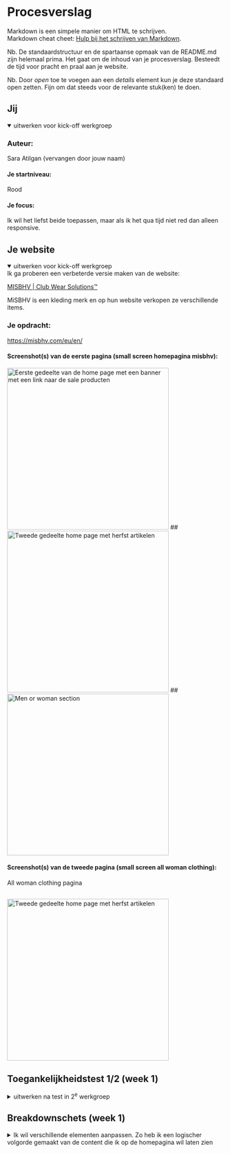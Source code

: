 
# Procesverslag
Markdown is een simpele manier om HTML te schrijven.  
Markdown cheat cheet: [Hulp bij het schrijven van Markdown](https://github.com/adam-p/markdown-here/wiki/Markdown-Cheatsheet).

Nb. De standaardstructuur en de spartaanse opmaak van de README.md zijn helemaal prima. Het gaat om de inhoud van je procesverslag. Besteedt de tijd voor pracht en praal aan je website.

Nb. Door *open* toe te voegen aan een *details* element kun je deze standaard open zetten. Fijn om dat steeds voor de relevante stuk(ken) te doen.





## Jij

<details open>
  <summary>uitwerken voor kick-off werkgroep</summary>

  ### Auteur:
  Sara Atilgan (vervangen door jouw naam)

  #### Je startniveau:
  Rood

  #### Je focus:
  Ik wil het liefst beide toepassen, maar als ik het qua tijd niet red dan alleen responsive.
 
</details>





## Je website

<details open>
  <summary>uitwerken voor kick-off werkgroep</summary>
  Ik ga proberen een verbeterde versie maken van de website: 

[MISBHV | Club Wear Solutions™](https://misbhv.com/eu/en/)

MiSBHV is een kleding merk en op hun website verkopen ze verschillende items.

  ### Je opdracht:
  https://misbhv.com/eu/en/

  #### Screenshot(s) van de eerste pagina (small screen homepagina misbhv): 
  <img src="readme-images/homescreen_1.jpg" width="375px" alt="Eerste gedeelte van de home page met een banner met een link naar de sale producten">
  ##
  <img src="readme-images/homescreen_2.jpg" width="375px" alt="Tweede gedeelte home page met herfst artikelen">
  ##
  <img src="readme-images/homescreen_5.jpg" width="375px" alt="Men or woman section">

  #### Screenshot(s) van de tweede pagina (small screen all woman clothing):
  All woman clothing pagina
  ##
  <img src="readme-images/pagina2_woman.jpg" width="375px" alt="Tweede gedeelte home page met herfst artikelen">
 
</details>



## Toegankelijkheidstest 1/2 (week 1)

<details>
  <summary>uitwerken na test in 2<sup>e</sup> werkgroep</summary>

  ### Bevindingen
  Lijst met je bevindingen die in de test naar voren kwamen:
  <ul>
  </ul>

</details>



## Breakdownschets (week 1)

<details>
  <summary>Ik wil verschillende elementen aanpassen. 
    Zo heb ik een logischer volgorde gemaakt van de content die ik op de homepagina wil laten zien</summary>

  ### Homepagina: 
  <img src="readme-images/breakdown_pagina1.jpg" width="375px" alt="breakdown van de hele home pagina">

<details>
  <summary>De tekst met ‘new in’ of ‘black week’ lijken op knoppen dus wil ik die veranderen in een label. 
    Verder wil ik ‘voeg toe aan winkelmand’ knoppen toevoegen.</summary>

  ### All woman clothing: 
  <img src="readme-images/breakdown_pagina2.jpg" width="375px" alt="breakdown van de tweede pagina">

<details>
  <summary>De menu items wil ik alleen verticaal aan de linkerkant uitlijnen. Verder wil ik deze links ook hover states geven en via mobiele formaat een state toepassen aan de links zodat de gebruiker weet op welke pagina hun zijn. </summary>

  ### Navigatie menu: 
  <img src="readme-images/menu_misbhv.png" width="375px" alt="menu">

</details>





## Voortgang 1 (week 2)

<details>
  <summary>Ik begon met het maken van een navigatie menu met alle items. Het begin ging een beetje stroef, omdat ik al een tijdje niet bezig ben geweest met coderen. Ik heb daarom ook veel onderzoek gedaan naar verschillende responsive nav menu’s. Voor mijn mobiele formaat wil ik gebruik maken van een hamburger menu. Het liefst zonder Javascript.</summary>

  ### Stand van zaken
  hier dit ging goed & dit was lastig (neem ook screenshots op van delen van je website en code)
  
  Na een tijdje zoeken kwam ik uit op een code voor een responsive hamburger menu via codepen: 
  
  Deze code begreep ik en ik wist deze goed toe te passen. Het probleem was is dat deze persoon block elementen gebruikt en ook display:float bij een block 
  element. Ik probeerde de code zelf een beetje aan te passen, zodat het wel semantisch correct is en geen fout meldingen geeft. Dit werkte niet. Ik kreeg 
  uiteindelijk ook mijn li elementen niet meer te zien. Ik had blijkbaar iets niet goed gedaan dus ben op zoek gegaan naar een andere code.
  
  bron hamburger menu codepen: [https://codepen.io/mutedblues/pen/MmPNPG](https://codepen.io/mutedblues/pen/MmPNPG)
</details>
<details>
Omdat er vaak gebruik wordt gemaakt van divs en heel veel classes vond ik het lastig om dit niet te gebruiken of weg te halen. Ik denk het de reden is dat sommige uitgewerkte code’s niet correct waren (vanwege verkeerde elementen selecteren in css). Ik heb namelijk gebruik gemaakt van een andere code (zie bron hieronder). In het begin ging het best prima, maar uiteindelijk gingen alle li elementen naar boven schuiven wanneer ik dus het menu ging uitklappen (iets met height en position te maken?). Ook gingen de hamburger menu lines raar bewegen en vormde ze geen x wanneer het menu is uitgeklapt. 

bron hamburger menu css: [https://alvarotrigo.com/blog/hamburger-menu-css](https://alvarotrigo.com/blog/hamburger-menu-css)

  <img src="readme-images/menu1.png" width="375px" alt="breakdown van de hele home pagina">

  <p>Orginele code:</p>

```css
@import url("https://fonts.googleapis.com/css2?family=Poppins:ital,wght@0,100;0,200;0,300;0,400;0,500;0,600;0,700;0,800;0,900;1,100;1,200;1,300;1,400;1,500;1,600;1,700;1,800;1,900&display=swap");

* {
  margin: 0;
  padding: 0;
  box-sizing: border-box;
}

body {
  font-family: "Poppins", sans-serif;
}

.container {
  max-width: 1050px;
  width: 90%;
  margin: auto;
}

.navbar {
  width: 100%;
  box-shadow: 0 1px 4px rgb(146 161 176 / 15%);
}

.nav-container {
  display: flex;
  justify-content: space-between;
  align-items: center;
  height: 62px;
}

.navbar .menu-items {
  display: flex;
}

.navbar .nav-container li {
  list-style: none;
}

.navbar .nav-container a {
  text-decoration: none;
  color: #0e2431;
  font-weight: 500;
  font-size: 1.2rem;
  padding: 0.7rem;
}

.navbar .nav-container a:hover{
    font-weight: bolder;
}

.nav-container {
  display: block;
  position: relative;
  height: 60px;
}

.nav-container .checkbox {
  position: absolute;
  display: block;
  height: 32px;
  width: 32px;
  top: 20px;
  left: 20px;
  z-index: 5;
  opacity: 0;
  cursor: pointer;
}

.nav-container .hamburger-lines {
  display: block;
  height: 26px;
  width: 32px;
  position: absolute;
  top: 17px;
  left: 20px;
  z-index: 2;
  display: flex;
  flex-direction: column;
  justify-content: space-between;
}

.nav-container .hamburger-lines .line {
  display: block;
  height: 4px;
  width: 100%;
  border-radius: 10px;
  background: #0e2431;
}

.nav-container .hamburger-lines .line1 {
  transform-origin: 0% 0%;
  transition: transform 0.4s ease-in-out;
}

.nav-container .hamburger-lines .line2 {
  transition: transform 0.2s ease-in-out;
}

.nav-container .hamburger-lines .line3 {
  transform-origin: 0% 100%;
  transition: transform 0.4s ease-in-out;
}

.navbar .menu-items {
  padding-top: 120px;
  box-shadow: inset 0 0 2000px rgba(255, 255, 255, .5);
  height: 100vh;
  width: 100%;
  transform: translate(-150%);
  display: flex;
  flex-direction: column;
  margin-left: -40px;
  padding-left: 50px;
  transition: transform 0.5s ease-in-out;
  text-align: center;
}

.navbar .menu-items li {
  margin-bottom: 1.2rem;
  font-size: 1.5rem;
  font-weight: 500;
}

.logo {
  position: absolute;
  top: 5px;
  right: 15px;
  font-size: 1.2rem;
  color: #0e2431;
}

.nav-container input[type="checkbox"]:checked ~ .menu-items {
  transform: translateX(0);
}

.nav-container input[type="checkbox"]:checked ~ .hamburger-lines .line1 {
  transform: rotate(45deg);
}

.nav-container input[type="checkbox"]:checked ~ .hamburger-lines .line2 {
  transform: scaleY(0);
}

.nav-container input[type="checkbox"]:checked ~ .hamburger-lines .line3 {
  transform: rotate(-45deg);
}

.nav-container input[type="checkbox"]:checked ~ .logo{
  display: none;
}
```
<details>
<p>Mijn eigen code:</p>

 <img src="readme-images/menu1.3.png" width="375px" alt="code eerste nav menu">

 ##
 
 <img src="readme-images/menu1.2.png" width="375px" alt="code tweede nav menu">

 ##

 <img src="readme-images/menu1.1.png" width="375px" alt="code derde nav menu">


</details>





## Voortgang 2 (week 3)

<details>
  <summary>Omdat ik wat achterliep, ben ik eerst gaan focussen op het rest van de content. Zo ben ik begonnen met het maken van mijn eerste section. Ik had als eerst position absolute en position relative toegepast. Dit werkte prima, maar dit is niet de juiste manier. Hier door kunnen elementen verplaatsen want ze zitten op elkaar en ze zijn gepositioneerd. </summary>

  ### Stand van zaken
  hier dit ging goed & dit was lastig (neem ook screenshots op van delen van je website en code)

  ### black week section
   <img src="readme-images/section_blackweek1.png" width="375px" alt="section black week code">

  <p>Met hulp van Marten heb ik display grid gebruikt voor mijn section. Dit ging eerste instantie niet helemaal makkelijk, want de grid liet steeds extra rows zien terwijl ik de rows heb aangegeven met grid-template-rows. We wisten beide niet waar dit aan lag. </p>
  
   <img src="readme-images/schets1_marten.jpg" width="375px" alt="schets Marten">
   ##
   <img src="readme-images/section_blackweek1.2.png" width="375px" alt="section black week code">
   ##
   <img src="readme-images/section_blackweek1.3.png" width="375px" alt="section black week code">
   
<p>Ik ben vervolgens later nog is naar de code gaan kijken met Abby. Ik dacht misschien dat het aan de height lag en dat klopte ook. Ik had de height weggehaald en de rows aangepast. Nu stond alles op de juiste plek.</p>
<img src="readme-images/section_blackweek1.4.png" width="375px" alt="section black week code">
##
<img src="readme-images/section_blackweek1.5.png" width="375px" alt="section black week code">

<p>Ik ben vervolgens meerdere grid sections gaan maken. </p>
<img src="readme-images/Woman_men_section.png" width="375px" alt="woman & men section code">

### Fall collection items section
<details>

<p>Bij de fall collection items section ging de grid ook extra rows aanmaken. Dit keer had ik geen height gebruikt, maar het stond nog steeds niet op de juiste plek. Ik ben toen gaan kijken wat er gebeurt als ik bij de items verschillende start & end rows en columns gebruik.</p>
<img src="readme-images/twoitems_1.png" width="375px" alt="fall collection two items">
##
<img src="readme-images/twoitems_2.png" width="375px" alt="fall collection two items">

<p>Ik heb verschillende dingen geprobeerd, maar nog steed kwam de img en de andere child elementen niet op de juiste plek te staan. Hier raakte ik gefrustreerd van, maar ik bleef het proberen.</p>
<img src="readme-images/twoitems_3.png" width="375px" alt="fall collection two items">

<p>Ik heb toen ook classes gebruikt voor de images, omdat ik misschien dacht dat ik de verkeerde css properties had genoteerd.</p>
<img src="readme-images/twoitems_4.png" width="375px" alt="fall collection two items">

<p>Html code fall collection items:</p>
<img src="readme-images/twoitems_5.png" width="375px" alt="fall collection two items">
  
</details>
Ik ben de volgende ochtend verder gegaan. Ik ben die dag ook weer verschillende dingen gaan proberen. Ik heb de eerste image over alle rows geplaatst om te zien of dit ook echt wat deed. Verder heb ik height: auto; aan de images gegeven om te kijken of dat wat zou doen.

<img src="readme-images/twoitems12.png" width="375px" alt="fall collection two items">
##
<img src="readme-images/twoitems13.png" width="375px" alt="fall collection two items">

<p>Dit werkte allemaal niet, dus ik heb de section rows aangepast en de rest van de elementen gepositioneerd in verschillende rows</p>

<img src="readme-images/twoitems14.png" width="375px" alt="fall collection two items">
##
<img src="readme-images/twoitems15.png" width="375px" alt="fall collection two items">
##
<img src="readme-images/twoitems16.png" width="375px" alt="fall collection two items">
<p>De headings en images stonden al beter. Alles stond op zijn plek, maar de images waren niet dezelfde height. Dus ik heb inplaats van een height auto een 100% height gegeven.</p>
 
</details>

## Toegankelijkheidstest 2/2 (week 4)

<details>
  <summary>Tijdens de les hebben we met verschillende toegankelijkheidsbrillen gekeken naar onze gekozen websites. Hierbij heb ik met Abby een WCAG checklist ingevuld over toegankelijkheid.</summary>

<img src="readme-images/checklist1.jpg" width="375px" alt="checklist wcag">
##
<img src="readme-images/checklist2.jpg" width="375px" alt="checklist wcag">
##
<img src="readme-images/checklist3.jpg" width="375px" alt="checklist wcag">
##
<img src="readme-images/checklist4.jpg" width="375px" alt="checklist wcag">
##
<img src="readme-images/checklist5.jpg" width="375px" alt="checklist wcag">


  

  ### Bevindingen
  Lijst met je bevindingen die in de test naar voren kwamen (geef ook aan wat er verbeterd is):
   <ul>
  <li>Er zijn vele vormen van slechtziend zijn</li>
    <li>Meerdere vormen van beperkt zijn</li>
    <li>Veel websites maken nog geen gebruik van een duidelijke opzet (code) voor screenreaders</li>
    <li>mijn website maakt veel gebruik van divs en geen headings</li>
     <li>Je kan items op mijn uitgekozen website niet makkelijk toevoegen aan je winkelwagen</li>
     <li>Ook maakt de website veel gebruik van image banners zonder alternative text</li>
  </ul>

  <p>Ik wil zoveel mogelijk dingen aanpassen als dat lukt qua tijd.</p>
  

</details>

## Voortgang 3 (week 4)

<details>
  <summary>Ik ben vervolgens de rest van het content op de homepagina gaan doen. De recycle section ging moeiteloos, omdat er ook weinig elementen stonden. Later ben ik weer gaan focussen op de header.</summary>

  ### Stand van zaken
  hier dit ging goed & dit was lastig (neem ook screenshots op van delen van je website en code)

### Recycle section

<img src="readme-images/recycle1.png" width="375px" alt="">
##
<img src="readme-images/recycle2.png" width="375px" alt="">
##

<details>

### Newsletter section
De newsletter section child elementen heb ik uitgelijnd met text align center property. Dit ging goed, alleen kwam ik er achter dat het beter is om flexbox te gebruiken om elementen op een bepaalde manier uit te lijnen. 

<img src="readme-images/newsletter1.png" width="375px" alt="">
##
<img src="readme-images/newsletter2.png" width="375px" alt="">
##
<img src="readme-images/newsletter3.png" width="375px" alt="">

<p>Code flexbox newsletter section</p>
<p>Ik heb vervolgens flexbox gebruikt en ze zo onder elkaar uitgelijnd met column property.</p>

```css
.newsletter_section {
	display: flex;
	flex-direction: column;
	align-items: center;
	gap: 1.5em;
	padding: 1.5em 0em 1.5em 0em;

	border-bottom: 1px solid white;
}

.newsletter_section h1 {
	align-self: center;
	margin: auto;

	/* styling */
	letter-spacing: var(--letter-spacing);
	text-transform: uppercase;
	font-size: var(--font-size-kop-mobiel);
	color: var(--color-text-db);
	font-family: var(--font-family-kop);

}

.newsletter_section p {
	text-align: center;

    /*styling */
	font-family: var(--font-family-body);
	font-size: var(--font-size-body-mobiel);
	line-height: 1.5em;
	color: var(--color-text-db);
	padding: 0em 1.5em 0em 1.5em;
}

.newsletter_section input {
	align-self: center;
	justify-content: center;
	width: 	15em;
	height: auto;
	box-sizing: border-box;
	padding: 0.8em;

	/*styling*/
	font-size: var(--font-size-body-mobiel);
	font-family: var(--font-family-body);
	border: 2px solid var(--color-specialelement);
	border-radius: 4px;
}

.newsletter_section label {
	font-size: var(--font-size-body-mobiel);
	font-family: var(--font-family-body);
	font-weight: bolder;
	color: var(--color-text-db);
}

.newsletter_section button {
	/*styling*/
	padding: 0.5em 1em 0.5em 1em;
	border: 1px  solid var(--color-specialelement);
	background-color: #fff;
	border-radius: 5px;
	color: var(--color-specialelement);
	font-family: var(--font-family-kop);
	font-weight: 600;
	font-size: var(--font-size-body-mobiel);
	box-shadow: 0px 2px 3px -2px black;
}

.newsletter_section button:active {
	background-color: var(--color-specialelement);
	color: #fff;
}

```

</details>

### Navigatie menu:
<details>Ik ben daarna weer verder gegaan met mijn navigatie menu. Ik ben onderzoek gaan doen naar tutorials die ook gebruik maken van submenu’s en die responsive zijn. Ik kwam uit op eentje die gebruik maakt van flexbox en die een hamburger animatie heeft. 
	
bron: [https://webdesign.tutsplus.com/how-to-build-a-responsive-navigation-bar-with-flexbox--cms-33535t](https://webdesign.tutsplus.com/how-to-build-a-responsive-navigation-bar-with-flexbox--cms-33535t) 

<p>Met deze navigatie menu had ik wat moeite, omdat deze tutorial ook gebruik maakte van heel veel classes. Ook de hoeveelheid elementen die ik in mijn header had staan maakte het chaotisch. Ik begon eerst met het aanpassen van verschillende elementen zodat het voor mij er logisch uit ziet en dat er zo min mogelijk classes worden gebruikt. Dit ging niet helemaal goed, want de subitems kreeg ik niet te zien (zie voorbeeld hier onder). Daarom ben ik uiteindelijk verder gegaan met alle elementen die ze gebruiken in de tutorial.</p>

<img src="readme-images/navmenu2.png" width="375px" alt="">

<p>Zo had ik verschillende items en subitems. Ook had ik een aparte ul voor het logo, de winkelwagen, de search button en de log in en sign up list items. Dit allemaal zat in een navigatie en in een header.</p>

<img src="readme-images/navmenu2_html.png" width="375px" alt="">

<p>CSS styling:</p>

<img src="readme-images/navmenu2_basicstyling.png" width="375px" alt="">
##
<img src="readme-images/navmenu2_mobile.png" width="375px" alt="">
##
<img src="readme-images/navmenu2_submenu.png" width="375px" alt="">
##
<img src="readme-images/navmenu2_desktop.png" width="375px" alt="">


<p>Javascript hamburger animatie en menu openen</p>
<img src="readme-images/navmenu2_js.png" width="375px" alt="">

<p>De hamburger animatie werkte goed alleen de elementen waren niet op de juiste plek gepositioneerd. Ik probeerde dit zelf nog te veranderen, maar dat ging ook niet helemaal zoals ik het wou. Op groter scherm kreeg ik ook een groot wit vlak te zien. Waarschijnlijk door de background die op none stond, maar dit stond ook in de tutorial. </p>

<img src="readme-images/navmenu2_smallscreen.png" width="375px" alt="">
##
<img src="readme-images/navmenu2_bigscreen.png" width="375px" alt="">
	
</details>

### Final  
<details>
<summary>Aan de hand van feedback van Marten heb ik geprobeerd het navigatie menu aan te passen, zodat de elementen op de juiste plek gepositioneerd zijn en logisch is qua volgorde in mijn html</summary>

<p>Tips van Marten</p>

<img src="readme-images/schets_marten2.jpg" width="375px" alt="">
##
<img src="readme-images/schets_marten2.2.jpg" width="375px" alt="">

<p>Ik heb geprobeerd om de items in een logische volgorde te zetten en alle elementen in de nav te zetten. Omdat de items allemaal classes hadden heb ik geprobeerd de classes weg te halen. Dit werd super chaotisch en ik wist niet meer hoe ik dit kon fixen. Ik heb het uiteindelijk weggehaald.</p>

<details>
<p>Ik ben toen weer gaan kijken voor tutorials die makkelijk te volgen zijn. Ik werd geïrriteerd, want dit duurde te lang. Ik ben toen hulp gaan vragen aan Abby en zij heeft mij goed op weg geholpen.</p>

<p>ik ben eerst zelf begonnen met het maken van een navigatie menu. Het liefst heb ik natuurlijk sub menu's, maar ik ging mij eerst focussen op het belangrijkste gedeelte.</p>

<img src="readme-images/navmenu3_before.jpg" width="375px" alt="">
##
<p>Hier heb ik de elementen in de nav gezet als tip van Abby</p>
<img src="readme-images/navmenu3_aangepast.jpg" width="375px" alt="">
##
<p>Vervolgens heb ik een class hidden toegevoegd om de list elementen te kunnen zien wanneer het menu uitklapt en weg te halen wanneer het menu inklapt.</p>
<img src="readme-images/navmenu3_section.jpg" width="375px" alt="">
##
<img src="readme-images/navmenu3_website.jpg" width="375px" alt="">
##
<img src="readme-images/navmenu3_onderlogo.jpg" width="375px" alt="">

<p>Vervolgens heeft Abby mij geholpen om de elementen met flexbox uit te lijnen. Uiteindelijk heb ik door de hulp van Abby de list items precies onder het logo kunnen uitlijnen en de (log in, sign up, search icon & shopping bag) helemaal aan de rechterkant gepositioneerd</p>

<details>
<p>Ik heb daarna wat styling properties toegepast aan mijn nav elementen en ik heb vervolgens het menu een uitklap functie gegeven via javascript.</p>


<img src="readme-images/new_nav.jpg" width="375px" alt="">
##
<img src="readme-images/new_nav2.jpg" width="375px" alt="">

<p>Javascript</p>

```js
openIcon.addEventListener("click", function () {
    openMenu.classList.toggle("hidden");
});

closeIcon.addEventListener("click", function () {
    openMenu.classList.toggle("hidden");   
})

```
### Aangepaste elementen
<details>
<summary>Ik heb een aantal onderdelen aangepast, zodat het dan op groter formaat makkelijk is aan te passen. Zo heb ik de fall collection items in een ol geplaatst en heb ik de list items een scroll functie gegeven op kleiner formaat. Ook heb ik de newsletter form in de footer geplaatst zodat het 1 onderdeel is. Tot slot heb ik op pagina 2 alle woman clothing items ook in een ol geplaatst en display grid op de container gezet.</summary>

<p>Aanpassingen:</p>

<img src="readme-images/footer.jpg" width="375px" alt="">
##
<img src="readme-images/secondpage.jpg" width="375px" alt="">

</details>

### Verbeteringen
<details>
	<summary>Welke toegankelijkheid verbeteringen zijn gelukt?</summary>
	<ul>
		<li>Gebruik gemaakt van meerdere headings op logische volgorde</li>
		<li>Meerdere navigatie elementen</li>
		<li>Knoppen toegevoegd die als een knop werken</li>
		<li>focus states aan buttons toegepast</li>
		<li>images met alt text</li>	
	</ul>
</details>



## Eindgesprek (week 5)

<details>
  <summary>uitwerken voor eindgesprek</summary>

  ### Dit ging goed/Heb ik geleerd: 
Ik heb geleerd hoe ik het beste content kan plaatsen op een klein en groot scherm (grid, flexbox etc...). Verder ging het uitwerken van de clothing list items goed. Op de tweede pagina werkte de display grid snel uit en hoefde ik weinig aanpassingen te maken. Tot slot heb ik geleerd wat aria-labels zijn en hoe ik het beste deze kan toepassen.


  ### Dit was lastig/Is niet gelukt:
Ik heb heel veel moeite gehad om een reponsive animated hamburger menu te maken. Het is daarom ook niet gelukt om de hamburger in een x te laten veranderen wanneer het menu is uitgeklapt (ik weet soort van hoe ik dit kan doen). Ook wou ik nog de 'load more items' knop laten werken en meer items laten zien. Verder wou ik nog dark & light modus toepassen, maar ik had hier geen tijd meer voor. 
  



## Bronnenlijst

<details open>
  <summary>continu bijhouden terwijl je werkt</summary>

  Nb. Wees specifiek ('css-tricks' als bron is bijv. niet specifiek genoeg). 
  Nb. ChatGpT en andere AI horen er ook bij.
  Nb. Vermeld de bronnen ook in je code.

  1. [https://codepen.io/mutedblues/pen/MmPNPG](https://codepen.io/mutedblues/pen/MmPNPG)
  2. [https://medium.com/@saoliveri95/basic-design-system-button-states-4774853048f2](https://medium.com/@saoliveri95/basic-design-system-button-states-4774853048f2)
  3. [https://css-tricks.com/css-only-carousel/](https://css-tricks.com/css-only-carousel/)
  4. [https://alvarotrigo.com/blog/hamburger-menu-css](https://alvarotrigo.com/blog/hamburger-menu-css)
  5. [https://webdesign.tutsplus.com/how-to-build-a-responsive-navigation-bar-with-flexbox--cms-33535t](https://webdesign.tutsplus.com/how-to-build-a-responsive-navigation-bar-with-flexbox--cms-33535t)
  6. [https://codepen.io/shooft/pen/VwqYdPY](https://codepen.io/shooft/pen/VwqYdPY)
  7. [https://css-tricks.com/snippets/css/a-guide-to-flexbox/](https://css-tricks.com/snippets/css/a-guide-to-flexbox/)

</details>
